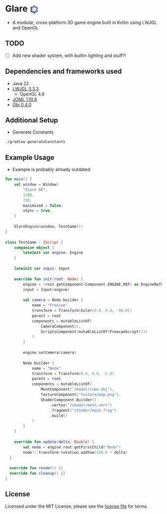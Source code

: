 # Glare <img src="https://github.com/johron/glare/blob/5e0db155deab2ded24daa0f748a93f4f33fc8a7d/src/main/resources/me/johanrong/glare/icon/glare_1024.png" alt="icon" width="28" height="28" style="vertical-align:middle;">
- A modular, cross-platform 3D game engine built in Kotlin using LWJGL and OpenGL

## TODO
- [ ] Add new shader system, with builtin lighting and stuff?!

## Dependencies and frameworks used
- Java 22
- [LWJGL 3.3.3](https://www.lwjgl.org/)
    - OpenGL 4.6
- [JOML 1.10.8](https://github.com/JOML-CI/JOML)
- [Obj 0.4.0](https://github.com/javagl/Obj)

## Additional Setup
- Generate Constants
```bash
./gradlew generateConstants
```

## Example Usage
- Example is probably already outdated. 
```kotlin
fun main() {
    val window = Window(
        "Glare GE",
        1280,
        720,
        maximized = false,
        vSync = true,
    )

    GlareEngine(window, TestGame())
}

class TestGame : IScript {
    companion object {
        lateinit var engine: Engine
    }

    lateinit var input: Input

    override fun init(root: Node) {
        engine = (root.getComponent(Component.ENGINE_REF) as EngineRefComponent).getEngine()
        input = Input(engine)

        val camera = Node.builder {
            name = "Freecam"
            transform = Transform(Euler(0.0, 0.0, -90.0))
            parent = root
            components = mutableListOf(
                CameraComponent(),
                ScriptsComponent(mutableListOf(FreecamScript()))
            )
        }

        engine.setCamera(camera)

        Node.builder {
            name = "Node"
            transform = Transform(0.0, 0.0, -5.0)
            parent = root
            components = mutableListOf(
                MeshComponent("/model/cube.obj"),
                TextureComponent("texture/map.png"),
                ShaderComponent.Builder()
                    .vertex("/shader/mesh.vert")
                    .fragment("/shader/mesh.frag")
                    .build()
            )
        }
    }

    override fun update(delta: Double) {
        val node = engine.root.getFirstChild("Node")
        node!!.transform.rotation.addYaw(100.0 * delta)
  }

  override fun render() {}
  override fun cleanup() {}
}
```

## License
Licensed under the MIT License; please see the [license file](LICENSE) for terms.
